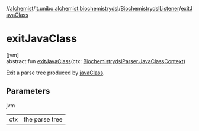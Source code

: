 //[alchemist](../../../index.md)/[it.unibo.alchemist.biochemistrydsl](../index.md)/[BiochemistrydslListener](index.md)/[exitJavaClass](exit-java-class.md)

# exitJavaClass

[jvm]\
abstract fun [exitJavaClass](exit-java-class.md)(ctx: [BiochemistrydslParser.JavaClassContext](../-biochemistrydsl-parser/-java-class-context/index.md))

Exit a parse tree produced by [javaClass](../-biochemistrydsl-parser/java-class.md).

## Parameters

jvm

| | |
|---|---|
| ctx | the parse tree |
